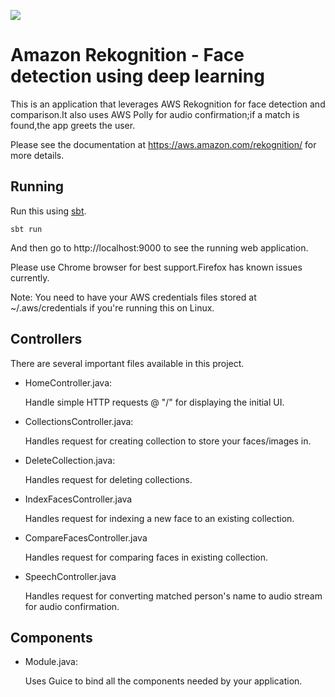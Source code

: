 [<img src="https://img.shields.io/travis/playframework/play-java-starter-example.svg"/>](https://travis-ci.org/playframework/play-java-starter-example)

# Amazon Rekognition - Face detection using deep learning

This is an application that leverages AWS Rekognition for face detection and comparison.It also uses AWS Polly for audio confirmation;if a match is found,the app greets the user.

Please see the documentation at https://aws.amazon.com/rekognition/ for more details.

## Running

Run this using [sbt](http://www.scala-sbt.org/).  

```
sbt run
```

And then go to http://localhost:9000 to see the running web application.

Please use Chrome browser for best support.Firefox has known issues currently.

Note: You need to have your AWS credentials files stored at ~/.aws/credentials if you're running this on Linux.

## Controllers

There are several important files available in this project.

- HomeController.java:

  Handle simple HTTP requests @ "/" for displaying the initial UI.

- CollectionsController.java:

  Handles request for creating collection to store your faces/images in.

- DeleteCollection.java:

  Handles request for deleting collections.

- IndexFacesController.java

  Handles request for indexing a new face to an existing collection.

- CompareFacesController.java

  Handles request for comparing faces in existing collection.

- SpeechController.java

  Handles request for converting matched person's name to audio stream for audio confirmation.

## Components

- Module.java:

  Uses Guice to bind all the components needed by your application.

